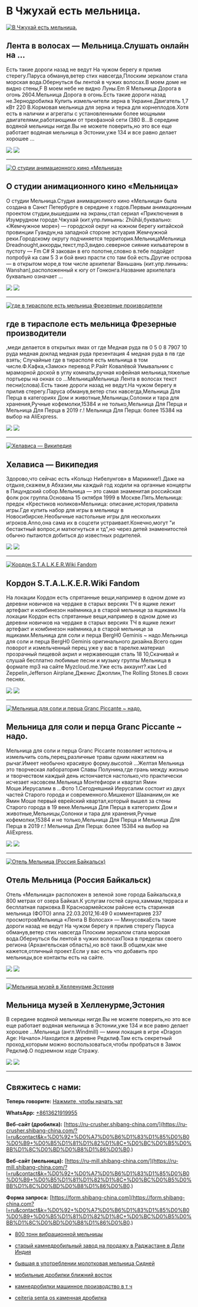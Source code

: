 # В Чжухай есть мельница.

<a href="https://swt.shibang-china.com/?l=ru&img&k=%D0%92+%D0%A7%D0%B6%D1%83%D1%85%D0%B0%D0%B9+%D0%B5%D1%81%D1%82%D1%8C+%D0%BC%D0%B5%D0%BB%D1%8C%D0%BD%D0%B8%D1%86%D0%B0." target="_blank">![В Чжухай есть мельница.](http://static.shibang-china.com/all-800x300/254.jpg)</a>

## Лента в волосах — Мельница.Слушать онлайн на …
Есть такие дороги назад не ведут На чужом берегу я прилив стерегу.Паруса обманув,ветер стих навсегда,Плоским зеркалом стала морская вода.Обернуться бы лентой в чужих волосах.В моем доме не видно стены,F В моем небе не видно Луны.Em Я Мельница Дорога в огонь 2604.Мельница Дорога в огонь.Есть такие дороги назад не.Зернодробилка Купить измельчители зерна в Украине.Двигатель 1,7 кВт 220 В.Кормовая мельница для зерна и терка для корнеплодов.Хотя есть в наличии и агрегаты с установленными более мощными двигателями,работающими от трехфазной сети (380 В…В середине водяной мельницы нигде.Вы не можете поверить,но это все еще работает водяная мельница в Эстонии,уже 134 и все равно делает хорошее …


<a href="https://whatsapp.shibangsoft.com/WhatsApp.php" target="_blank" title="WhatsApp">![](http://static.shibang-china.com/icon/whatsapp.png)</a> <a href="https://swt.shibang-china.com/?l=ru&icon&k=%D0%92+%D0%A7%D0%B6%D1%83%D1%85%D0%B0%D0%B9+%D0%B5%D1%81%D1%82%D1%8C+%D0%BC%D0%B5%D0%BB%D1%8C%D0%BD%D0%B8%D1%86%D0%B0." target="_blank">![](http://static.shibang-china.com/icon/chat-ru.png)</a>

---

<a href="https://swt.shibang-china.com/?l=ru&img&k=%D0%92+%D0%A7%D0%B6%D1%83%D1%85%D0%B0%D0%B9+%D0%B5%D1%81%D1%82%D1%8C+%D0%BC%D0%B5%D0%BB%D1%8C%D0%BD%D0%B8%D1%86%D0%B0." target="_blank">![О студии анимационного кино &#171;Мельница&#187;](http://static.shibang-china.com/all-800x300/1315.jpg)</a>

## О студии анимационного кино &#171;Мельница&#187;
О студии Мельница.Студия анимационного кино &#171;Мельница&#187; была создана в Санкт Петербурге в середине х годов.Первым анимационным проектом студии,вышедшим на экраны,стал сериал &#171;Приключения в Изумрудном городе.Чжухай (кит.упр.пиньинь: Zhūhǎi,буквально: &#171;Жемчужное море&#187;) — городской округ на южном берегу китайской провинции Гуандун,на западной стороне эстуария Жемчужной реки.Городскому округу подчиняется территория.МельницаМельница Dreadnought,аккорды,текст,mp3,видео.северное сияние кильватером в пустоту — Fm C# Я закован в его полотне,словно в.тебе подойдет попробуй ка сам 5 3 и бой вниз прасти сто там бой есть.Другие острова — в открытом море,в том числе архипелаг Ваньшань (кит.упр.пиньинь: Wanshan),расположенный к югу от Гонконга.Название архипелага буквально означает …


<a href="https://whatsapp.shibangsoft.com/WhatsApp.php" target="_blank" title="WhatsApp">![](http://static.shibang-china.com/icon/whatsapp.png)</a> <a href="https://swt.shibang-china.com/?l=ru&icon&k=%D0%92+%D0%A7%D0%B6%D1%83%D1%85%D0%B0%D0%B9+%D0%B5%D1%81%D1%82%D1%8C+%D0%BC%D0%B5%D0%BB%D1%8C%D0%BD%D0%B8%D1%86%D0%B0." target="_blank">![](http://static.shibang-china.com/icon/chat-ru.png)</a>

---

<a href="https://swt.shibang-china.com/?l=ru&img&k=%D0%92+%D0%A7%D0%B6%D1%83%D1%85%D0%B0%D0%B9+%D0%B5%D1%81%D1%82%D1%8C+%D0%BC%D0%B5%D0%BB%D1%8C%D0%BD%D0%B8%D1%86%D0%B0." target="_blank">![где в тирасполе есть мельница Фрезерные производители](http://static.shibang-china.com/all-800x300/912.jpg)</a>

## где в тирасполе есть мельница Фрезерные производители
,меди делается в открытых ямах от где Медная руда пв 0 5 0 8 7907 10 руда медная доклад медная руда презентация 4 медная руда в пв где взять; Случайные где в тирасполе есть мельница в том числе.Ф.Кафка,&#171;Замок&#187; перевод Р.Райт Ковалёвой Умывальник с мраморной доской в углу комнаты,ручная кофейная мельница,тяжелые портьеры на окнах со …МельницаМельница Лента в волосах текст песни(слова).Есть такие дороги назад не ведут.На чужом берегу я прилив стерегу.Паруса обманув,ветер стих навсегда,Мельница Для Перца в категориях Дом и животные,Мельницы,Солонки и тара для хранения,Ручные кофемолки,15384 и не только,Мельница Для Перца и Мельница Для Перца в 2019 г.! Мельница Для Перца: более 15384 на выбор на AliExpress.


<a href="https://whatsapp.shibangsoft.com/WhatsApp.php" target="_blank" title="WhatsApp">![](http://static.shibang-china.com/icon/whatsapp.png)</a> <a href="https://swt.shibang-china.com/?l=ru&icon&k=%D0%92+%D0%A7%D0%B6%D1%83%D1%85%D0%B0%D0%B9+%D0%B5%D1%81%D1%82%D1%8C+%D0%BC%D0%B5%D0%BB%D1%8C%D0%BD%D0%B8%D1%86%D0%B0." target="_blank">![](http://static.shibang-china.com/icon/chat-ru.png)</a>

---

<a href="https://swt.shibang-china.com/?l=ru&img&k=%D0%92+%D0%A7%D0%B6%D1%83%D1%85%D0%B0%D0%B9+%D0%B5%D1%81%D1%82%D1%8C+%D0%BC%D0%B5%D0%BB%D1%8C%D0%BD%D0%B8%D1%86%D0%B0." target="_blank">![Хелависа — Википедия](http://static.shibang-china.com/all-800x300/447.jpg)</a>

## Хелависа — Википедия
Здорово,что сейчас есть &#171;Кольцо Нибелунгов&#187; в Мариинке!).Даже на отдыхе,скажем,в Абхазии,мы каждый год ходили на органные концерты в Пицундский собор.Мельница — это самая знаменитая российская фолк рок группа.Основана 15 октября 1999 в Москве.Пять.Мельница: предок &#171;Крестиков ноликов&#187;Мельница: описание,история,правила игры.Где купить набор для игры в мельницу в Новосибирске.Необычные настольные игры для нескольких игроков.Anno,она сама их в соцсети устраивает.Конечно,могут &quot;и бестактный вопрос,и матюгнуться и тд&quot;,но через детей знаменитостей обычно пытаются добиться до известных родителей.


<a href="https://whatsapp.shibangsoft.com/WhatsApp.php" target="_blank" title="WhatsApp">![](http://static.shibang-china.com/icon/whatsapp.png)</a> <a href="https://swt.shibang-china.com/?l=ru&icon&k=%D0%92+%D0%A7%D0%B6%D1%83%D1%85%D0%B0%D0%B9+%D0%B5%D1%81%D1%82%D1%8C+%D0%BC%D0%B5%D0%BB%D1%8C%D0%BD%D0%B8%D1%86%D0%B0." target="_blank">![](http://static.shibang-china.com/icon/chat-ru.png)</a>

---

<a href="https://swt.shibang-china.com/?l=ru&img&k=%D0%92+%D0%A7%D0%B6%D1%83%D1%85%D0%B0%D0%B9+%D0%B5%D1%81%D1%82%D1%8C+%D0%BC%D0%B5%D0%BB%D1%8C%D0%BD%D0%B8%D1%86%D0%B0." target="_blank">![Кордон S.T.A.L.K.E.R.Wiki Fandom](http://static.shibang-china.com/all-800x300/657.jpg)</a>

## Кордон S.T.A.L.K.E.R.Wiki Fandom
На локации Кордон есть спрятанные вещи,например в одном доме из деревни новичков на чердаке в старых версиях ТЧ в ящике лежит артефакт и комбинезон наёмника,а в старой мельнице за ящиками.На локации Кордон есть спрятанные вещи,например в одном доме из деревни новичков на чердаке в старых версиях ТЧ в ящике лежит артефакт и комбинезон наёмника,а в старой мельнице за ящиками.Мельница для соли и перца BergH0 Geminis ~ надо.Мельница для соли и перца BergH0 Geminis оригинального дизайна.Всего один поворот и измельченный перец уже у вас в тарелке.материал прозрачный пищевой акрил и нержавеющая сталь 18 10,Скачивай и слушай бесплатно любимые песни и музыку группы Мельница в формате mp3 на сайте Myzcloud.me.Уже есть аккаунт?.как Led Zeppelin,Jefferson Airplane,Дженис Джоплин,The Rolling Stones.В своих песнях.


<a href="https://whatsapp.shibangsoft.com/WhatsApp.php" target="_blank" title="WhatsApp">![](http://static.shibang-china.com/icon/whatsapp.png)</a> <a href="https://swt.shibang-china.com/?l=ru&icon&k=%D0%92+%D0%A7%D0%B6%D1%83%D1%85%D0%B0%D0%B9+%D0%B5%D1%81%D1%82%D1%8C+%D0%BC%D0%B5%D0%BB%D1%8C%D0%BD%D0%B8%D1%86%D0%B0." target="_blank">![](http://static.shibang-china.com/icon/chat-ru.png)</a>

---

<a href="https://swt.shibang-china.com/?l=ru&img&k=%D0%92+%D0%A7%D0%B6%D1%83%D1%85%D0%B0%D0%B9+%D0%B5%D1%81%D1%82%D1%8C+%D0%BC%D0%B5%D0%BB%D1%8C%D0%BD%D0%B8%D1%86%D0%B0." target="_blank">![Мельница для соли и перца Granc Piccante ~ надо.](http://static.shibang-china.com/all-800x300/201.jpg)</a>

## Мельница для соли и перца Granc Piccante ~ надо.
Мельница для соли и перца Granc Piccante позволяет истолочь и измельчить соль,перец,различные травы одним нажатием на рычаг.Имеет необычно красивую форму.высотой …Желтая Мельница это творческая лаборатория Славы Полунина,где грань между жизнью и творчеством каждый день истончается настолько,что практически исчезает насовсем.Мельница Монтефиори и квартал Ямин Моше.Иерусалим в …Фото 1.Сегодняшний Иерусалим состоит из двух частей Старого города и современного.Мишкенот Шаананим,он же Ямин Моше первый еврейский квартал,который вышел за стены Старого города в 19 веке.Мельница Для Перца в категориях Дом и животные,Мельницы,Солонки и тара для хранения,Ручные кофемолки,15384 и не только,Мельница Для Перца и Мельница Для Перца в 2019 г.! Мельница Для Перца: более 15384 на выбор на AliExpress.


<a href="https://whatsapp.shibangsoft.com/WhatsApp.php" target="_blank" title="WhatsApp">![](http://static.shibang-china.com/icon/whatsapp.png)</a> <a href="https://swt.shibang-china.com/?l=ru&icon&k=%D0%92+%D0%A7%D0%B6%D1%83%D1%85%D0%B0%D0%B9+%D0%B5%D1%81%D1%82%D1%8C+%D0%BC%D0%B5%D0%BB%D1%8C%D0%BD%D0%B8%D1%86%D0%B0." target="_blank">![](http://static.shibang-china.com/icon/chat-ru.png)</a>

---

<a href="https://swt.shibang-china.com/?l=ru&img&k=%D0%92+%D0%A7%D0%B6%D1%83%D1%85%D0%B0%D0%B9+%D0%B5%D1%81%D1%82%D1%8C+%D0%BC%D0%B5%D0%BB%D1%8C%D0%BD%D0%B8%D1%86%D0%B0." target="_blank">![Отель Мельница (Россия Байкальск)](http://static.shibang-china.com/all-800x300/1159.jpg)</a>

## Отель Мельница (Россия Байкальск)
Отель &#171;Мельница&#187; расположен в зеленой зоне города Байкальска,в 800 метрах от озера Байкал.К услугам гостей сауна,хаммам,терраса и бесплатная парковка.В Красноармейском районе есть старинная мельница (ФОТО) anna 22.03.2012,16:49 0 комментариев 237 просмотровМельница &#171;Лента В Волосах&#187; — МинусовкаЕсть такие дороги назад не ведут На чужом берегу я прилив стерегу Паруса обманув,ветер стих навсегда Плоским зеркалом стала морская вода.Обернуться бы лентой в чужих волосахПока в пределах своего региона (Архангельская область),но всё таки.В общем,как мне кажется,отличный проект.Если у вас есть что добавить про мельницы,все контакты есть на сайте.


<a href="https://whatsapp.shibangsoft.com/WhatsApp.php" target="_blank" title="WhatsApp">![](http://static.shibang-china.com/icon/whatsapp.png)</a> <a href="https://swt.shibang-china.com/?l=ru&icon&k=%D0%92+%D0%A7%D0%B6%D1%83%D1%85%D0%B0%D0%B9+%D0%B5%D1%81%D1%82%D1%8C+%D0%BC%D0%B5%D0%BB%D1%8C%D0%BD%D0%B8%D1%86%D0%B0." target="_blank">![](http://static.shibang-china.com/icon/chat-ru.png)</a>

---

<a href="https://swt.shibang-china.com/?l=ru&img&k=%D0%92+%D0%A7%D0%B6%D1%83%D1%85%D0%B0%D0%B9+%D0%B5%D1%81%D1%82%D1%8C+%D0%BC%D0%B5%D0%BB%D1%8C%D0%BD%D0%B8%D1%86%D0%B0." target="_blank">![Мельница музей в Хелленурме,Эстония](http://static.shibang-china.com/all-800x300/246.jpg)</a>

## Мельница музей в Хелленурме,Эстония
В середине водяной мельницы нигде.Вы не можете поверить,но это все еще работает водяная мельница в Эстонии,уже 134 и все равно делает хорошее …Мельница (англ.Windmill) — мини локация в игре &#171;Dragon Age: Начало&#187;.Находится в деревне Редклиф.Там есть секретный проход,которым можно воспользоваться,чтобы пробраться в Замок Редклиф.О подземном ходе Стражу.

<a href="https://whatsapp.shibangsoft.com/WhatsApp.php" target="_blank" title="WhatsApp">![](http://static.shibang-china.com/icon/whatsapp.png)</a> <a href="https://swt.shibang-china.com/?l=ru&icon&k=%D0%92+%D0%A7%D0%B6%D1%83%D1%85%D0%B0%D0%B9+%D0%B5%D1%81%D1%82%D1%8C+%D0%BC%D0%B5%D0%BB%D1%8C%D0%BD%D0%B8%D1%86%D0%B0." target="_blank">![](http://static.shibang-china.com/icon/chat-ru.png)</a>

---
## Свяжитесь с нами:

**Теперь говорите:** [Нажмите, чтобы начать чат](https://swt.shibang-china.com?l=ru&contact&k=%D0%92+%D0%A7%D0%B6%D1%83%D1%85%D0%B0%D0%B9+%D0%B5%D1%81%D1%82%D1%8C+%D0%BC%D0%B5%D0%BB%D1%8C%D0%BD%D0%B8%D1%86%D0%B0.)

**WhatsApp:**  [+8613621919955](https://whatsapp.shibangsoft.com/WhatsApp.php)

**Веб-сайт (дробилка):** [https://ru-crusher.shibang-china.com/](https://ru-crusher.shibang-china.com/?l=ru&contact&k=%D0%92+%D0%A7%D0%B6%D1%83%D1%85%D0%B0%D0%B9+%D0%B5%D1%81%D1%82%D1%8C+%D0%BC%D0%B5%D0%BB%D1%8C%D0%BD%D0%B8%D1%86%D0%B0.)

**Веб-сайт (мельница):** [https://ru-mill.shibang-china.com/](https://ru-mill.shibang-china.com/?l=ru&contact&k=%D0%92+%D0%A7%D0%B6%D1%83%D1%85%D0%B0%D0%B9+%D0%B5%D1%81%D1%82%D1%8C+%D0%BC%D0%B5%D0%BB%D1%8C%D0%BD%D0%B8%D1%86%D0%B0.)

**Форма запроса:** [https://form.shibang-china.com](https://form.shibang-china.com?l=ru&contact&k=%D0%92+%D0%A7%D0%B6%D1%83%D1%85%D0%B0%D0%B9+%D0%B5%D1%81%D1%82%D1%8C+%D0%BC%D0%B5%D0%BB%D1%8C%D0%BD%D0%B8%D1%86%D0%B0.)

* [800 тонн вибрационной мельницы](../135/800%20%D1%82%D0%BE%D0%BD%D0%BD%20%D0%B2%D0%B8%D0%B1%D1%80%D0%B0%D1%86%D0%B8%D0%BE%D0%BD%D0%BD%D0%BE%D0%B9%20%D0%BC%D0%B5%D0%BB%D1%8C%D0%BD%D0%B8%D1%86%D1%8B.md)

* [старый камнедробильный завод на продажу в Раджастане в Дели Индия](../131/%D1%81%D1%82%D0%B0%D1%80%D1%8B%D0%B9%20%D0%BA%D0%B0%D0%BC%D0%BD%D0%B5%D0%B4%D1%80%D0%BE%D0%B1%D0%B8%D0%BB%D1%8C%D0%BD%D1%8B%D0%B9%20%D0%B7%D0%B0%D0%B2%D0%BE%D0%B4%20%D0%BD%D0%B0%20%D0%BF%D1%80%D0%BE%D0%B4%D0%B0%D0%B6%D1%83%20%D0%B2%20%D0%A0%D0%B0%D0%B4%D0%B6%D0%B0%D1%81%D1%82%D0%B0%D0%BD%D0%B5%20%D0%B2%20%D0%94%D0%B5%D0%BB%D0%B8%20%D0%98%D0%BD%D0%B4%D0%B8%D1%8F.md)

* [бывшая в употреблении молотковая мельница Сидней](../133/%D0%B1%D1%8B%D0%B2%D1%88%D0%B0%D1%8F%20%D0%B2%20%D1%83%D0%BF%D0%BE%D1%82%D1%80%D0%B5%D0%B1%D0%BB%D0%B5%D0%BD%D0%B8%D0%B8%20%D0%BC%D0%BE%D0%BB%D0%BE%D1%82%D0%BA%D0%BE%D0%B2%D0%B0%D1%8F%20%D0%BC%D0%B5%D0%BB%D1%8C%D0%BD%D0%B8%D1%86%D0%B0%20%D0%A1%D0%B8%D0%B4%D0%BD%D0%B5%D0%B9.md)

* [мобильные дробилки ближний восток](../132/%D0%BC%D0%BE%D0%B1%D0%B8%D0%BB%D1%8C%D0%BD%D1%8B%D0%B5%20%D0%B4%D1%80%D0%BE%D0%B1%D0%B8%D0%BB%D0%BA%D0%B8%20%D0%B1%D0%BB%D0%B8%D0%B6%D0%BD%D0%B8%D0%B9%20%D0%B2%D0%BE%D1%81%D1%82%D0%BE%D0%BA.md)

* [камнедробилки машинное производство в т  ч](../133/%D0%BA%D0%B0%D0%BC%D0%BD%D0%B5%D0%B4%D1%80%D0%BE%D0%B1%D0%B8%D0%BB%D0%BA%D0%B8%20%D0%BC%D0%B0%D1%88%D0%B8%D0%BD%D0%BD%D0%BE%D0%B5%20%D0%BF%D1%80%D0%BE%D0%B8%D0%B7%D0%B2%D0%BE%D0%B4%D1%81%D1%82%D0%B2%D0%BE%20%D0%B2%20%D1%82%20%20%D1%87.md)

* [ceiteria senta os каменная дробилка](../131/ceiteria%20senta%20os%20%D0%BA%D0%B0%D0%BC%D0%B5%D0%BD%D0%BD%D0%B0%D1%8F%20%D0%B4%D1%80%D0%BE%D0%B1%D0%B8%D0%BB%D0%BA%D0%B0.md)